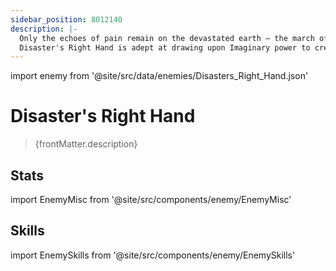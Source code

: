 ```yaml
---
sidebar_position: 8012140
description: |-
  Only the echoes of pain remain on the devastated earth — the march of the end times.
  Disaster's Right Hand is adept at drawing upon Imaginary power to create large-scale attacks.
---
```


import enemy from '@site/src/data/enemies/Disasters_Right_Hand.json'

# Disaster's Right Hand
<blockquote>{frontMatter.description}</blockquote>

## Stats

import EnemyMisc from '@site/src/components/enemy/EnemyMisc'

<EnemyMisc enemy={enemy} variant={0} />

## Skills

import EnemySkills from '@site/src/components/enemy/EnemySkills'

<EnemySkills enemy={enemy} variant={0} />
